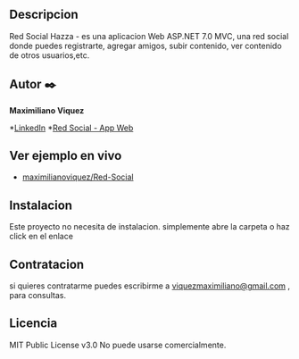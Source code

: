 ## Descripcion

Red Social Hazza - es una aplicacion Web ASP.NET 7.0 MVC, una red social donde puedes registrarte, agregar amigos, subir contenido, ver contenido de otros usuarios,etc.

## Autor ✒️
**Maximiliano Viquez**

*[LinkedIn](https://www.linkedin.com/in/maximiliano-viquez/)
*[Red Social - App Web](maximilianoviquez/Red-Social)

## Ver ejemplo en vivo
- [maximilianoviquez/Red-Social](http://obligatorio2viquez.somee.com/)

## Instalacion
Este proyecto no necesita de instalacion. simplemente abre la carpeta o haz click en el enlace

## Contratacion
si quieres contratarme puedes escribirme a viquezmaximiliano@gmail.com , para consultas.

## Licencia
MIT Public License v3.0
No puede usarse comercialmente.
